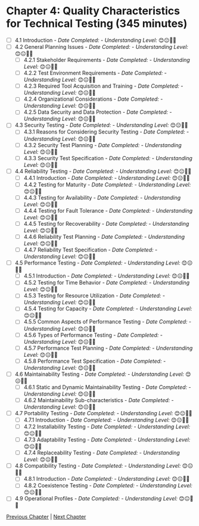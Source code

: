 # Chapter 4: Quality Characteristics for Technical Testing (345 minutes)

- [ ] 4.1 Introduction - _Date Completed:_ - _Understanding Level:_ 😊😐🤢🤮
- [ ] 4.2 General Planning Issues - _Date Completed:_ - _Understanding Level:_ 😊😐🤢🤮
  - [ ] 4.2.1 Stakeholder Requirements - _Date Completed:_ - _Understanding Level:_ 😊😐🤢🤮
  - [ ] 4.2.2 Test Environment Requirements - _Date Completed:_ - _Understanding Level:_ 😊😐🤢🤮
  - [ ] 4.2.3 Required Tool Acquisition and Training - _Date Completed:_ - _Understanding Level:_ 😊😐🤢🤮
  - [ ] 4.2.4 Organizational Considerations - _Date Completed:_ - _Understanding Level:_ 😊😐🤢🤮
  - [ ] 4.2.5 Data Security and Data Protection - _Date Completed:_ - _Understanding Level:_ 😊😐🤢🤮
- [ ] 4.3 Security Testing - _Date Completed:_ - _Understanding Level:_ 😊😐🤢🤮
  - [ ] 4.3.1 Reasons for Considering Security Testing - _Date Completed:_ - _Understanding Level:_ 😊😐🤢🤮
  - [ ] 4.3.2 Security Test Planning - _Date Completed:_ - _Understanding Level:_ 😊😐🤢🤮
  - [ ] 4.3.3 Security Test Specification - _Date Completed:_ - _Understanding Level:_ 😊😐🤢🤮
- [ ] 4.4 Reliability Testing - _Date Completed:_ - _Understanding Level:_ 😊😐🤢🤮
  - [ ] 4.4.1 Introduction - _Date Completed:_ - _Understanding Level:_ 😊😐🤢🤮
  - [ ] 4.4.2 Testing for Maturity - _Date Completed:_ - _Understanding Level:_ 😊😐🤢🤮
  - [ ] 4.4.3 Testing for Availability - _Date Completed:_ - _Understanding Level:_ 😊😐🤢🤮
  - [ ] 4.4.4 Testing for Fault Tolerance - _Date Completed:_ - _Understanding Level:_ 😊😐🤢🤮
  - [ ] 4.4.5 Testing for Recoverability - _Date Completed:_ - _Understanding Level:_ 😊😐🤢🤮
  - [ ] 4.4.6 Reliability Test Planning - _Date Completed:_ - _Understanding Level:_ 😊😐🤢🤮
  - [ ] 4.4.7 Reliability Test Specification - _Date Completed:_ - _Understanding Level:_ 😊😐🤢🤮
- [ ] 4.5 Performance Testing - _Date Completed:_ - _Understanding Level:_ 😊😐🤢🤮
  - [ ] 4.5.1 Introduction - _Date Completed:_ - _Understanding Level:_ 😊😐🤢🤮
  - [ ] 4.5.2 Testing for Time Behavior - _Date Completed:_ - _Understanding Level:_ 😊😐🤢🤮
  - [ ] 4.5.3 Testing for Resource Utilization - _Date Completed:_ - _Understanding Level:_ 😊😐🤢🤮
  - [ ] 4.5.4 Testing for Capacity - _Date Completed:_ - _Understanding Level:_ 😊😐🤢🤮
  - [ ] 4.5.5 Common Aspects of Performance Testing - _Date Completed:_ - _Understanding Level:_ 😊😐🤢🤮
  - [ ] 4.5.6 Types of Performance Testing - _Date Completed:_ - _Understanding Level:_ 😊😐🤢🤮
  - [ ] 4.5.7 Performance Test Planning - _Date Completed:_ - _Understanding Level:_ 😊😐🤢🤮
  - [ ] 4.5.8 Performance Test Specification - _Date Completed:_ - _Understanding Level:_ 😊😐🤢🤮
- [ ] 4.6 Maintainability Testing - _Date Completed:_ - _Understanding Level:_ 😊😐🤢🤮
  - [ ] 4.6.1 Static and Dynamic Maintainability Testing - _Date Completed:_ - _Understanding Level:_ 😊😐🤢🤮
  - [ ] 4.6.2 Maintainability Sub-characteristics - _Date Completed:_ - _Understanding Level:_ 😊😐🤢🤮
- [ ] 4.7 Portability Testing - _Date Completed:_ - _Understanding Level:_ 😊😐🤢🤮
  - [ ] 4.7.1 Introduction - _Date Completed:_ - _Understanding Level:_ 😊😐🤢🤮
  - [ ] 4.7.2 Installability Testing - _Date Completed:_ - _Understanding Level:_ 😊😐🤢🤮
  - [ ] 4.7.3 Adaptability Testing - _Date Completed:_ - _Understanding Level:_ 😊😐🤢🤮
  - [ ] 4.7.4 Replaceability Testing - _Date Completed:_ - _Understanding Level:_ 😊😐🤢🤮
- [ ] 4.8 Compatibility Testing - _Date Completed:_ - _Understanding Level:_ 😊😐🤢🤮
  - [ ] 4.8.1 Introduction - _Date Completed:_ - _Understanding Level:_ 😊😐🤢🤮
  - [ ] 4.8.2 Coexistence Testing - _Date Completed:_ - _Understanding Level:_ 😊😐🤢🤮
- [ ] 4.9 Operational Profiles - _Date Completed:_ - _Understanding Level:_ 😊😐🤢🤮

[Previous Chapter](3-static-and-dynamic-analysis.md) | [Next Chapter](5-reviews.md)
